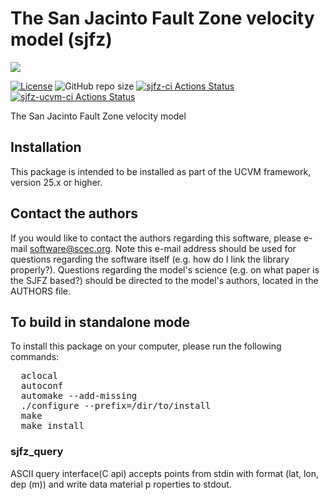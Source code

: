 # The San Jacinto Fault Zone velocity model (sjfz)

<a href="https://github.com/sceccode/sjfz.git"><img src="https://github.com/sceccode/sjfz/wiki/images/sjfz_logo.png"></a>

[![License](https://img.shields.io/badge/License-BSD_3--Clause-blue.svg)](https://opensource.org/licenses/BSD-3-Clause)
![GitHub repo size](https://img.shields.io/github/repo-size/sceccode/sjfz)
[![sjfz-ci Actions Status](https://github.com/SCECcode/sjfz/workflows/sjfz-ci/badge.svg)](https://github.com/SCECcode/sjfz/actions)
[![sjfz-ucvm-ci Actions Status](https://github.com/SCECcode/sjfz/workflows/sjfz-ucvm-ci/badge.svg)](https://github.com/SCECcode/sjfz/actions)

The San Jacinto Fault Zone velocity model

## Installation

This package is intended to be installed as part of the UCVM framework,
version 25.x or higher. 

## Contact the authors

If you would like to contact the authors regarding this software,
please e-mail software@scec.org. Note this e-mail address should
be used for questions regarding the software itself (e.g. how
do I link the library properly?). Questions regarding the model's
science (e.g. on what paper is the SJFZ based?) should be directed
to the model's authors, located in the AUTHORS file.

## To build in standalone mode

To install this package on your computer, please run the following commands:

<pre>
  aclocal
  autoconf
  automake --add-missing
  ./configure --prefix=/dir/to/install
  make
  make install
</pre>


### sjfz_query

ASCII query interface(C api) accepts points from stdin with format (lat, lon, dep (m)) and write
data material p roperties to stdout.
